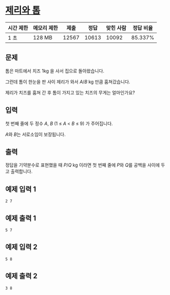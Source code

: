 # [제리와 톰](https://www.acmicpc.net/problem/16430)

| 시간 제한 | 메모리 제한 | 제출 | 정답 | 맞힌 사람 | 정답 비율 |
| --- | --- | --- | --- | --- | --- |
| 1 초 | 128 MB | 12567 | 10613 | 10092 | 85.337% |

## 문제

톰은 마트에서 치즈 1kg 을 사서 집으로 돌아왔습니다.

그런데 톰이 한눈을 판 사이 제리가 와서 *A*/*B* kg 만큼 훔쳐갔습니다.

제리가 치즈를 훔쳐 간 후 톰이 가지고 있는 치즈의 무게는 얼마인가요?

## 입력

첫 번째 줄에 두 정수 *A*, *B* (1 ≤ *A* < *B* ≤ 9) 가 주어집니다.

*A*와 *B*는 서로소임이 보장됩니다.

## 출력

정답을 기약분수로 표현했을 때 *P*/*Q* kg 이라면 첫 번째 줄에 *P*와 *Q*를 공백을 사이에 두고 출력합니다.

## 예제 입력 1

```
2 7

```

## 예제 출력 1

```
5 7

```

## 예제 입력 2

```
5 8

```

## 예제 출력 2

```
3 8
```
